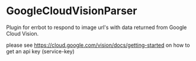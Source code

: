 # GoogleCloudVisionParser
Plugin for errbot to respond to image url's with data returned from Google Cloud Vision.

please see https://cloud.google.com/vision/docs/getting-started on how to get an api key (service-key)